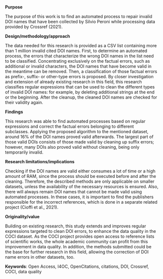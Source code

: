 **Purpose** 

The purpose of this work is to find an automated process to repair invalid DOI names that have been collected by Silvio Peroni while processing data provided by Crossref (2021).

**Design/methodology/approach** 

The data needed for this research is provided as a CSV list containing more than 1 million invalid cited DOI names. First, to determine an automated process, the errors that characterize the wrong DOI names in the list need to be classified. Concentrating exclusively on the factual errors, such as additional or invalid characters, the DOI names that have become valid in the meantime can be removed. Then, a classification of those factual errors as prefix-, suffix- or other-type errors is proposed. By closer investigation and extension of already existing research in this field, this research classifies regular expressions that can be used to clean the different types of invalid DOI names: for example, by deleting additional strings at the end or the beginning. After the cleanup, the cleaned DOI names are checked for their validity again.

**Findings** 

This research was able to find automated processes based on regular expressions and correct the factual errors belonging to different subclasses. Applying the proposed algorithm to the mentioned dataset, around 16% of the DOI names proved valid afterwards. The largest part of those valid DOIs consists of those made valid by cleaning up suffix errors; however, many DOIs also proved valid without cleaning, being only temporarily invalid.

**Research limitations/implications** 

Checking if the DOI names are valid either consumes a lot of time or a high amount of RAM, since the process should be executed before and after the cleaning. Therefore, the described methods are only applicable on smaller datasets, unless the availability of the necessary resources is ensured. Also, there will always remain DOI names that cannot be made valid using automated processes. In these cases, it is important to find the publishers responsible for the incorrect references, which is done in a separate related project (Cioffi et al., 2021). 

**Originality/value** 

Building on existing research, this study extends and improves regular expressions targeted to clean DOI errors, to enhance the data quality in the COCI dataset. As the COCI project provides open access to reference lists of scientific works, the whole academic community can profit from this improvement in data quality. In addition, the methods submitted could be the base for further research in this field, allowing the correction of DOI name errors in other datasets, too.

**Keywords**: Open Access, I4OC, OpenCitations, citations, DOI, Crossref, COCI, data quality
